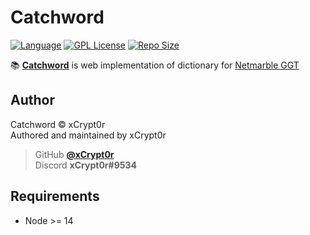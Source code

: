 # Catchword
[![Language](https://img.shields.io/badge/Language-Typescript-red?style=for-the-badge&logo=typescript)][typescript]
[![GPL License](https://img.shields.io/badge/License-GPL-blue?style=for-the-badge&logo=github)](LICENSE)
[![Repo Size](https://img.shields.io/github/languages/code-size/xCrypt0r/Catchword?style=for-the-badge&label=SIZE&logo=github)](/../../)

📚 [**Catchword**][catchword] is web implementation of dictionary for [Netmarble GGT](http://game2.netmarble.net/kkoongda)

## Author
Catchword © xCrypt0r  
Authored and maintained by xCrypt0r  

> GitHub [**@xCrypt0r**][my github]  
> Discord **xCrypt0r#9534**  

## Requirements
-   Node >= 14

[catchword]: http://catchword.ga
[typescript]: https://www.typescriptlang.org
[my github]: https://github.com/xCrypt0r
